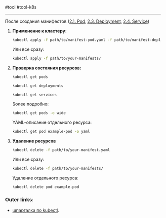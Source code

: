 #tool #tool-k8s

---
После создания манифестов ([2.1. Pod](5.%20Tools/Kubernetes/2.1.%20Pod.md), [2.3. Deployment](5.%20Tools/Kubernetes/2.3.%20Deployment.md), [2.4. Service](5.%20Tools/Kubernetes/2.4.%20Service.md)) 

1. **Применение к кластеру:**
	```bash
	kubectl apply -f path/to/manifest-pod.yaml -f path/to/manifest-depl.yaml -f path/to/manifest-serv.yaml
	```
	Или все сразу:
	```bash
	kubectl apply -f path/to/your-manifests/
	```

2. **Проверка состояния ресурсов:**
	```bash
	kubectl get pods
	
	kubectl get deployments
	
	kubectl get services
	```
	Более подробно:
	```bash
	kubectl get pods -o wide
	```
	YAML-описание отдельного ресурса:
	```bash
	kubectl get pod example-pod -o yaml
	```

3. **Удаление ресурсов**
	```bash
	kubectl delete -f path/to/your-manifest.yaml
	```
	Или все сразу:
	```bash
	kubectl delete -f path/to/your-manifests/
	```
	Удаление отдельного ресурса:
	```bash
	kubectl delete pod example-pod
	```

### Outer links:
- [шпаргалка по kubectl](https://kubernetes.io/ru/docs/reference/kubectl/cheatsheet/).
